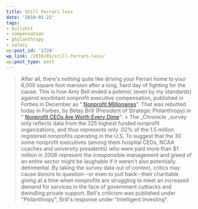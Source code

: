 ```yaml
---
title: Still Ferrari-less
date: '2010-01-22'
tags:
- bullshit
- compensation
- philanthropy
- salary
wp:post_id: '1724'
wp_link: /2010/01/still-ferrari-less/
wp:post_type: post
---
```


> After all, there's nothing quite like driving your Ferrari home to your 6,000 square foot mansion after a long, hard day of fighting for the cause.
This is how Amy Bell ended a polemic (even by my standards) against exorbitant nonprofit executive compensation, published in Forbes in December as " [Nonprofit Millionaires](http://www.forbes.com/2009/12/17/nonprofits-biggest-salaries-personal-finance-millionaires.html)". That was rebutted today in Forbes, by Betsy Brill (President of Strategic Philanthropy) in " [Nonprofit CEOs Are Worth Every Dime](http://www.forbes.com/2010/01/21/brill-salary-ceo-philanthropy-intelligent-investing-nonprofit.html)": > The _Chronicle _survey only reflects data from the 325 highest funded nonprofit organizations, and thus represents only .02% of the 1.5 million registered nonprofits operating in the U.S. To suggest that the 30 some nonprofit executives (among them hospital CEOs, NCAA coaches and university presidents) who were paid more than $1 million in 2008 represent the irresponsible management and greed of an entire sector might be laughable if it weren't also potentially detrimental. By taking the survey data out of context, critics may cause donors to question--or even to pull back--their charitable giving at a time when nonprofits are struggling to meet an increased demand for services in the face of government cutbacks and dwindling private support.
Bell's criticism was published under "Philanthropy", Brill's response under "Intelligent Investing".
